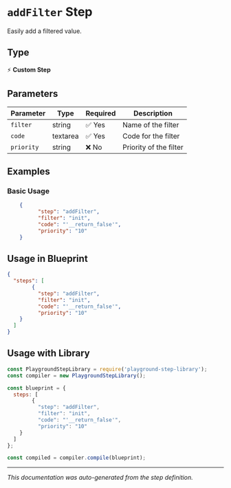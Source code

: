 # `addFilter` Step

Easily add a filtered value.

## Type
⚡ **Custom Step**

## Parameters

| Parameter | Type | Required | Description |
|-----------|------|----------|-------------|
| `filter` | string | ✅ Yes | Name of the filter |
| `code` | textarea | ✅ Yes | Code for the filter |
| `priority` | string | ❌ No | Priority of the filter |


## Examples

### Basic Usage
```json
    {
          "step": "addFilter",
          "filter": "init",
          "code": "'__return_false'",
          "priority": "10"
    }
```

## Usage in Blueprint

```json
{
  "steps": [
        {
          "step": "addFilter",
          "filter": "init",
          "code": "'__return_false'",
          "priority": "10"
    }
  ]
}
```

## Usage with Library

```javascript
const PlaygroundStepLibrary = require('playground-step-library');
const compiler = new PlaygroundStepLibrary();

const blueprint = {
  steps: [
        {
          "step": "addFilter",
          "filter": "init",
          "code": "'__return_false'",
          "priority": "10"
    }
  ]
};

const compiled = compiler.compile(blueprint);
```

---

*This documentation was auto-generated from the step definition.*
